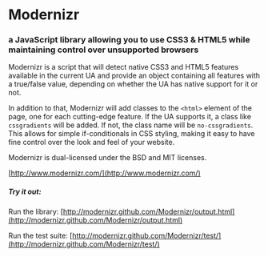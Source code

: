 Modernizr
=========

### a JavaScript library allowing you to use CSS3 & HTML5 while maintaining control over unsupported browsers 

Modernizr is a script that will detect native CSS3 and HTML5 features
available in the current UA and provide an object containing all
features with a true/false value, depending on whether the UA has
native support for it or not.

In addition to that, Modernizr will add classes to the `<html>`
element of the page, one for each cutting-edge feature. If the UA
supports it, a class like `cssgradients` will be added. If not,
the class name will be `no-cssgradients`. This allows for simple
if-conditionals in CSS styling, making it easy to have fine
control over the look and feel of your website.

Modernizr is dual-licensed under the BSD and MIT licenses.

[http://www.modernizr.com/](http://www.modernizr.com/)


##### Try it out: 

Run the library: [http://modernizr.github.com/Modernizr/output.html](http://modernizr.github.com/Modernizr/output.html)

Run the test suite: [http://modernizr.github.com/Modernizr/test/](http://modernizr.github.com/Modernizr/test/)
